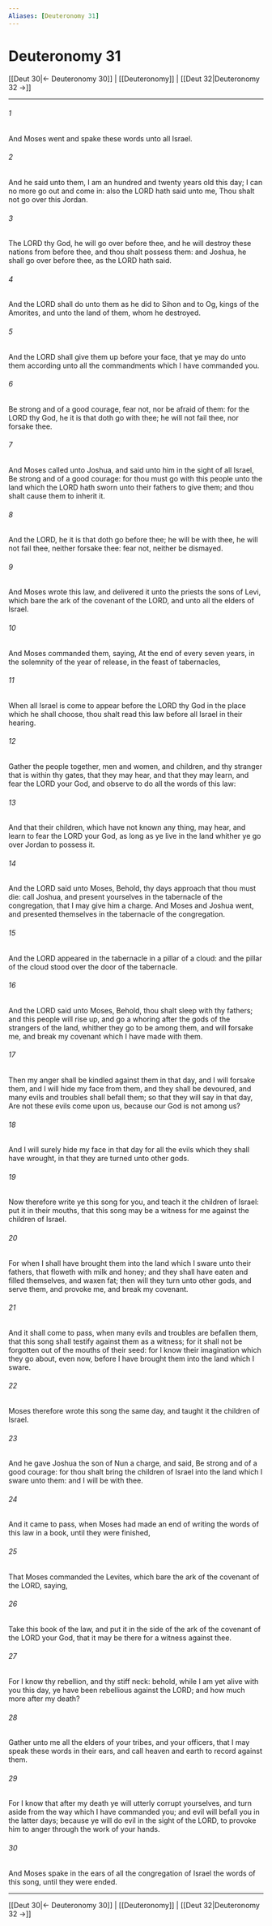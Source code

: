 ```yaml
---
Aliases: [Deuteronomy 31]
---
```

# Deuteronomy 31

[[Deut 30|← Deuteronomy 30]] | [[Deuteronomy]] | [[Deut 32|Deuteronomy 32 →]]
***



###### 1 
And Moses went and spake these words unto all Israel. 

###### 2 
And he said unto them, I am an hundred and twenty years old this day; I can no more go out and come in: also the LORD hath said unto me, Thou shalt not go over this Jordan. 

###### 3 
The LORD thy God, he will go over before thee, and he will destroy these nations from before thee, and thou shalt possess them: and Joshua, he shall go over before thee, as the LORD hath said. 

###### 4 
And the LORD shall do unto them as he did to Sihon and to Og, kings of the Amorites, and unto the land of them, whom he destroyed. 

###### 5 
And the LORD shall give them up before your face, that ye may do unto them according unto all the commandments which I have commanded you. 

###### 6 
Be strong and of a good courage, fear not, nor be afraid of them: for the LORD thy God, he it is that doth go with thee; he will not fail thee, nor forsake thee. 

###### 7 
And Moses called unto Joshua, and said unto him in the sight of all Israel, Be strong and of a good courage: for thou must go with this people unto the land which the LORD hath sworn unto their fathers to give them; and thou shalt cause them to inherit it. 

###### 8 
And the LORD, he it is that doth go before thee; he will be with thee, he will not fail thee, neither forsake thee: fear not, neither be dismayed. 

###### 9 
And Moses wrote this law, and delivered it unto the priests the sons of Levi, which bare the ark of the covenant of the LORD, and unto all the elders of Israel. 

###### 10 
And Moses commanded them, saying, At the end of every seven years, in the solemnity of the year of release, in the feast of tabernacles, 

###### 11 
When all Israel is come to appear before the LORD thy God in the place which he shall choose, thou shalt read this law before all Israel in their hearing. 

###### 12 
Gather the people together, men and women, and children, and thy stranger that is within thy gates, that they may hear, and that they may learn, and fear the LORD your God, and observe to do all the words of this law: 

###### 13 
And that their children, which have not known any thing, may hear, and learn to fear the LORD your God, as long as ye live in the land whither ye go over Jordan to possess it. 

###### 14 
And the LORD said unto Moses, Behold, thy days approach that thou must die: call Joshua, and present yourselves in the tabernacle of the congregation, that I may give him a charge. And Moses and Joshua went, and presented themselves in the tabernacle of the congregation. 

###### 15 
And the LORD appeared in the tabernacle in a pillar of a cloud: and the pillar of the cloud stood over the door of the tabernacle. 

###### 16 
And the LORD said unto Moses, Behold, thou shalt sleep with thy fathers; and this people will rise up, and go a whoring after the gods of the strangers of the land, whither they go to be among them, and will forsake me, and break my covenant which I have made with them. 

###### 17 
Then my anger shall be kindled against them in that day, and I will forsake them, and I will hide my face from them, and they shall be devoured, and many evils and troubles shall befall them; so that they will say in that day, Are not these evils come upon us, because our God is not among us? 

###### 18 
And I will surely hide my face in that day for all the evils which they shall have wrought, in that they are turned unto other gods. 

###### 19 
Now therefore write ye this song for you, and teach it the children of Israel: put it in their mouths, that this song may be a witness for me against the children of Israel. 

###### 20 
For when I shall have brought them into the land which I sware unto their fathers, that floweth with milk and honey; and they shall have eaten and filled themselves, and waxen fat; then will they turn unto other gods, and serve them, and provoke me, and break my covenant. 

###### 21 
And it shall come to pass, when many evils and troubles are befallen them, that this song shall testify against them as a witness; for it shall not be forgotten out of the mouths of their seed: for I know their imagination which they go about, even now, before I have brought them into the land which I sware. 

###### 22 
Moses therefore wrote this song the same day, and taught it the children of Israel. 

###### 23 
And he gave Joshua the son of Nun a charge, and said, Be strong and of a good courage: for thou shalt bring the children of Israel into the land which I sware unto them: and I will be with thee. 

###### 24 
And it came to pass, when Moses had made an end of writing the words of this law in a book, until they were finished, 

###### 25 
That Moses commanded the Levites, which bare the ark of the covenant of the LORD, saying, 

###### 26 
Take this book of the law, and put it in the side of the ark of the covenant of the LORD your God, that it may be there for a witness against thee. 

###### 27 
For I know thy rebellion, and thy stiff neck: behold, while I am yet alive with you this day, ye have been rebellious against the LORD; and how much more after my death? 

###### 28 
Gather unto me all the elders of your tribes, and your officers, that I may speak these words in their ears, and call heaven and earth to record against them. 

###### 29 
For I know that after my death ye will utterly corrupt yourselves, and turn aside from the way which I have commanded you; and evil will befall you in the latter days; because ye will do evil in the sight of the LORD, to provoke him to anger through the work of your hands. 

###### 30 
And Moses spake in the ears of all the congregation of Israel the words of this song, until they were ended.

***
[[Deut 30|← Deuteronomy 30]] | [[Deuteronomy]] | [[Deut 32|Deuteronomy 32 →]]
